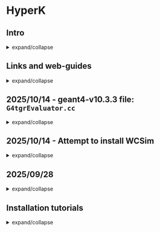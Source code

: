 # HyperK

## Intro

<details>

<summary>expand/collapse</summary>

Last update `2025/10/14`

> To source and activate Geant4: `geant4make`; </br>
> To source and activate WCSim: `wcsim-make`; </br>
> From what I understood ROOT is sourced automatically at every login (as written at the end of the installation guide in [giuliogiamello/Cern-ROOT](https://github.com/giuliogiamello/Cern-ROOT)).

The lines I added in `.bashrc`:

```
# 2025-10-04: alias for python
alias python='python3'

# 2025-10-09: to source ROOT setup automatically at each login 
. ~/root_home/root_install/bin/thisroot.sh

# 2025-10-14: alias for Geant4-v10.3.3
alias geant4make="source /home/jamal/geant4Software/geant4/geant4-v10.3.3-install/share/Geant4-10.3.3/geant4make/geant4make.sh"

# 2025-10-14: alias for WCSim
alias wcsim-make="source /home/jamal/WCSim_home/WCSim_build/mydir/bin/this_wcsim.sh" 
```

</details>

## Links and web-guides 

<details>

<summary>expand/collapse</summary>

### HyperK

- [Hyper-Kamiokande | Hyper-Kamiokande](https://www-sk.icrr.u-tokyo.ac.jp/en/hk/)
- [Collaboration Institutes | Hyper-Kamiokande](https://www-sk.icrr.u-tokyo.ac.jp/en/hk/about/collaboration/)
- [Kamioka Observatory, ICRR, The University of Tokyo](https://www-sk.icrr.u-tokyo.ac.jp/en/)
- [Physics | Hyper-Kamiokande](https://www-sk.icrr.u-tokyo.ac.jp/en/hk/about/research/)
- [[Press Release] Excavation of the Colossal Cavern for Hyper-Kamiokande Completed | Kamioka Observatory, ICRR, The University of Tokyo](https://www-sk.icrr.u-tokyo.ac.jp/en/news/detail/1006)
- [Kamioka Observatory - Wikipedia](https://en.wikipedia.org/wiki/Kamioka_Observatory)
- [The Hyper-Kamiokande Experiment - Francesca Di Lodovico (King's College London) - YouTube](https://www.youtube.com/watch?v=Tk03dBzf56E)
- [Kamioka Observatory (@Kamiokaobs_pr) / X](https://x.com/kamiokaobs_pr)
- [5th Hyper-Kamiokande Project Funding Oversight Panel (HKFOP) (October 23, 2025): Videoconference · Indico](https://indico.cern.ch/event/1528098/videoconference/)

### Geant4

- [Geant4](https://geant4.web.cern.ch/)
- [Geant4-11 Tutorials - YouTube](https://www.youtube.com/playlist?list=PLLybgCU6QCGUYAOwtyI4U8cRL6ig0p3c7)
- [Geant4 Tutorials - YouTube](https://www.youtube.com/playlist?list=PLLybgCU6QCGWgzNYOV0SKen9vqg4KXeVL)
- [Overview | geant4.web.cern.ch](https://geant4-internal.web.cern.ch/)
- [User Documentation | geant4.web.cern.ch](https://geant4-internal.web.cern.ch/support/user_documentation)
- [Geant4 examples: Geant4 Examples](https://geant4-userdoc.web.cern.ch/Doxygen/examples_doc/html/index.html)
- [Advanced Examples - Geant4](https://geant4.web.cern.ch/docs/advanced_examples_doc/index)
- [Search: geant · CDS Videos · CERN](https://videos.cern.ch/search?page=1&size=21&q=geant)
- [Geant4 Beginner Course — Geant4 Beginner Course documentation](https://geant4-beginner-course.readthedocs.io/en/latest/index.html)
- [Geant4 tutorials | home](https://jeffersonlab.github.io/g4home/tutorials/)
- [Overview of Users Documents](https://conferences.fnal.gov/g4tutorial/g4cd/Documentation/Geant4/index.html)
- [jintonic/geant4: Geant4 tutorials](https://github.com/jintonic/geant4?tab=readme-ov-file)

#### Geant4-v11.3.2

- [Geant4-11 Tutorial 2: Installation & Testing - YouTube](https://www.youtube.com/watch?v=4DTumUo3IKw&list=PLLybgCU6QCGUYAOwtyI4U8cRL6ig0p3c7)
- [Geant4 Tutorial 1: Installation and Testing of Geant4 - YouTube](https://www.youtube.com/watch?v=Lxb4WZyKeCE&list=PLLybgCU6QCGWgzNYOV0SKen9vqg4KXeVL&index=1)
- [Download Geant4-11.3.2 - Geant4](https://geant4.web.cern.ch/download/11.3.2.html)

#### Geant4-v10.3.3 (and v10.7)

> Note: `geant4-v10.3.3` is exactly the third patch `geant4.10.03.p03`, those two files are equivalent

- [Download Geant4-10.3.3 - Geant4](https://geant4.web.cern.ch/download/10.3.3.html)
- [Geant4 System/Software Prerequisites — Geant4 Installation Guide 10.7 documentation](https://web.archive.org/web/20210220135535/https://geant4-userdoc.web.cern.ch/UsersGuides/InstallationGuide/html/gettingstarted.html)
- [Building and Installing from Source — Geant4 Installation Guide 10.7 documentation](https://web.archive.org/web/20210222000041/https://geant4-userdoc.web.cern.ch/UsersGuides/InstallationGuide/html/installguide.html#buildandinstall)
- [Software Download Archive | geant4.web.cern.ch](https://geant4-internal.web.cern.ch/support/download_archive?page=5)
- [geant4-data.web.cern.ch/ReleaseNotes/Patch4.10.3-3.txt](https://geant4-data.web.cern.ch/ReleaseNotes/Patch4.10.3-3.txt)
- [Geant4 10.3 Release Notes](https://geant4-data.web.cern.ch/ReleaseNotes/ReleaseNotes4.10.3.html)
- [Installation of G4.10.6.3 fails on ubuntu22.04 - Getting Started - Geant4 Forum](https://geant4-forum.web.cern.ch/t/installation-of-g4-10-6-3-fails-on-ubuntu22-04/11303)
- [Error while installing GEANT4 in ubuntu 22.04.2 LTS - Getting Started - Geant4 Forum](https://geant4-forum.web.cern.ch/t/error-while-installing-geant4-in-ubuntu-22-04-2-lts/10896/7)
- [How to install a patch？ - Getting Started - Geant4 Forum](https://geant4-forum.web.cern.ch/t/how-to-install-a-patch/6650)
- [2444 – Geant4 10.7.2 fails to build from sources with GCC 11.2.1 on Fedora.](https://bugzilla-geant4.kek.jp/show_bug.cgi?id=2444)

### WCSim

- [Home · WCSim/WCSim Wiki](https://github.com/WCSim/WCSim/wiki)
- [The Water Cherenkov Simulator](https://github.com/WCSim)
- [Tutorial: How to set up GitHub (in the context of WCSim) · WCSim/WCSim Wiki](https://github.com/WCSim/WCSim/wiki/Tutorial:-How-to-set-up-GitHub-%28in-the-context-of-WCSim%29)
- [GitHub - WCSim/WCSim: The WCSim GEANT4 application](https://github.com/WCSim/WCSim)
- [WCSim: Welcome to WCSim](https://hep.lancs.ac.uk/~ajf/WCSim/md__r_e_a_d_m_e.html)
- [gondiaz/WCSimFQTuningTools](https://github.com/gondiaz/WCSimFQTuningTools)
- [giuliogiamello/WCSim: The WCSim GEANT4 application](https://github.com/giuliogiamello/WCSim)

### Miscellanea

- [felix-cormier/HK_ML_tutorial: tutorials, scripts, classes and more for the HK ML tutorial](https://github.com/felix-cormier/HK_ML_tutorial)

</details>

## 2025/10/14  - geant4-v10.3.3 file: `G4tgrEvaluator.cc`

<details>

<summary>expand/collapse</summary>

> Note: `geant4-v10.3.3` is exactly the third patch `geant4.10.03.p03`, those two files are equivalent

Yesterday [HyperK#2025/10/14 - Attempt to install WCSim](#20251014----attempt-to-install-wcsim) I found out that, in order to use `WCSim`, I need to install `Geant4-v10.3.3`. So I tried to install it following [HyperK#Geant4 - Installation tutorial](#geant4---installation-tutorial): it was working until the `make -j4` command.
This command was interrupted with the error message (using the option `make VERBOSE=1` to get details about the error):

<details>

<summary>expand/collapse</summary>

```
[ 86%] Building CXX object source/persistency/CMakeFiles/G4persistency.dir/ascii/src/G4tgrEvaluator.cc.o
cd /home/jamal/geant4Software/geant4/geant4-v10.3.3-build/source/persistency && /usr/bin/g++-11 -DG4MULTITHREADED -DG4VERBOSE -DG4_STORE_TRAJECTORY -DG4persistency_EXPORTS -DGEANT4_DEVELOPER_Release -I/home/jamal/geant4Software/geant4/geant4-v10.3.3/source/externals/clhep/include -I/home/jamal/geant4Software/geant4/geant4-v10.3.3/source/geometry/divisions/include -I/home/jamal/geant4Software/geant4/geant4-v10.3.3/source/geometry/management/include -I/home/jamal/geant4Software/geant4/geant4-v10.3.3/source/geometry/solids/Boolean/include -I/home/jamal/geant4Software/geant4/geant4-v10.3.3/source/geometry/solids/CSG/include -I/home/jamal/geant4Software/geant4/geant4-v10.3.3/source/geometry/solids/specific/include -I/home/jamal/geant4Software/geant4/geant4-v10.3.3/source/geometry/volumes/include -I/home/jamal/geant4Software/geant4/geant4-v10.3.3/source/global/HEPGeometry/include -I/home/jamal/geant4Software/geant4/geant4-v10.3.3/source/global/HEPNumerics/include -I/home/jamal/geant4Software/geant4/geant4-v10.3.3/source/global/HEPRandom/include -I/home/jamal/geant4Software/geant4/geant4-v10.3.3/source/global/management/include -I/home/jamal/geant4Software/geant4/geant4-v10.3.3/source/graphics_reps/include -I/home/jamal/geant4Software/geant4/geant4-v10.3.3/source/intercoms/include -I/home/jamal/geant4Software/geant4/geant4-v10.3.3/source/materials/include -I/home/jamal/geant4Software/geant4/geant4-v10.3.3/source/particles/management/include -I/home/jamal/geant4Software/geant4/geant4-v10.3.3/source/persistency/ascii/include -I/home/jamal/geant4Software/geant4/geant4-v10.3.3/source/digits_hits/digits/include -I/home/jamal/geant4Software/geant4/geant4-v10.3.3/source/digits_hits/hits/include -I/home/jamal/geant4Software/geant4/geant4-v10.3.3/source/event/include -I/home/jamal/geant4Software/geant4/geant4-v10.3.3/source/run/include -I/home/jamal/geant4Software/geant4/geant4-v10.3.3/source/track/include -I/home/jamal/geant4Software/geant4/geant4-v10.3.3/source/tracking/include -I/home/jamal/geant4Software/geant4/geant4-v10.3.3/source/persistency/mctruth/include -I/home/jamal/geant4Software/geant4/geant4-v10.3.3-build/source/externals/zlib -I/home/jamal/geant4Software/geant4/geant4-v10.3.3/source/externals/zlib/include -W -Wall -pedantic -Wno-non-virtual-dtor -Wno-long-long -Wwrite-strings -Wpointer-arith -Woverloaded-virtual -Wno-variadic-macros -Wshadow -pipe -DG4USE_STD11 -pthread -ftls-model=initial-exec -O3 -DNDEBUG -fno-trapping-math -ftree-vectorize -fno-math-errno -fPIC -MD -MT source/persistency/CMakeFiles/G4persistency.dir/ascii/src/G4tgrEvaluator.cc.o -MF CMakeFiles/G4persistency.dir/ascii/src/G4tgrEvaluator.cc.o.d -o CMakeFiles/G4persistency.dir/ascii/src/G4tgrEvaluator.cc.o -c /home/jamal/geant4Software/geant4/geant4-v10.3.3/source/persistency/ascii/src/G4tgrEvaluator.cc
/home/jamal/geant4Software/geant4/geant4-v10.3.3/source/persistency/ascii/src/G4tgrEvaluator.cc:80:10: error: ambiguating new declaration of ‘G4double fsqrt(G4double)’
   80 | G4double fsqrt( G4double arg ){  return std::sqrt(arg); }
      |          ^~~~~
In file included from /usr/include/c++/11/cmath:45,
                 from /usr/include/c++/11/complex:44,
                 from /home/jamal/geant4Software/geant4/geant4-v10.3.3/source/global/management/include/G4Types.hh:67,
                 from /home/jamal/geant4Software/geant4/geant4-v10.3.3/source/global/management/include/G4ios.hh:39,
                 from /home/jamal/geant4Software/geant4/geant4-v10.3.3/source/global/management/include/globals.hh:49,
                 from /home/jamal/geant4Software/geant4/geant4-v10.3.3/source/global/management/include/G4ThreeVector.hh:39,
                 from /home/jamal/geant4Software/geant4/geant4-v10.3.3/source/persistency/ascii/include/G4tgrEvaluator.hh:43,
                 from /home/jamal/geant4Software/geant4/geant4-v10.3.3/source/persistency/ascii/src/G4tgrEvaluator.cc:36:
/usr/include/x86_64-linux-gnu/bits/mathcalls-narrow.h:36:20: note: old declaration ‘float fsqrt(double)’
   36 | __MATHCALL_NARROW (__MATHCALL_NAME (sqrt), __MATHCALL_REDIR_NAME2 (sqrt), 1);
      |                    ^~~~~~~~~~~~~~~
/home/jamal/geant4Software/geant4/geant4-v10.3.3/source/persistency/ascii/src/G4tgrEvaluator.cc: In member function ‘void G4tgrEvaluator::AddCommonFunctions()’:
/home/jamal/geant4Software/geant4/geant4-v10.3.3/source/persistency/ascii/src/G4tgrEvaluator.cc:103:14: error: no matching function for call to ‘setFunction(const char [5], float (&)(double) noexcept)’
  103 |   setFunction("sqrt", (*fsqrt));
      |   ~~~~~~~~~~~^~~~~~~~~~~~~~~~~~
In file included from /home/jamal/geant4Software/geant4/geant4-v10.3.3/source/global/management/include/G4Evaluator.hh:40,
                 from /home/jamal/geant4Software/geant4/geant4-v10.3.3/source/persistency/ascii/include/G4tgrEvaluator.hh:44,
                 from /home/jamal/geant4Software/geant4/geant4-v10.3.3/source/persistency/ascii/src/G4tgrEvaluator.cc:36:
/home/jamal/geant4Software/geant4/geant4-v10.3.3/source/externals/clhep/include/CLHEP/Evaluator/Evaluator.h:126:8: note: candidate: ‘void HepTool::Evaluator::setFunction(const char*, double (*)())’ (near match)
  126 |   void setFunction(const char * name, double (*fun)());
      |        ^~~~~~~~~~~
/home/jamal/geant4Software/geant4/geant4-v10.3.3/source/externals/clhep/include/CLHEP/Evaluator/Evaluator.h:126:8: note:   conversion of argument 2 would be ill-formed:
/home/jamal/geant4Software/geant4/geant4-v10.3.3/source/persistency/ascii/src/G4tgrEvaluator.cc:103:24: error: invalid conversion from ‘float (*)(double) noexcept’ to ‘double (*)()’ [-fpermissive]
  103 |   setFunction("sqrt", (*fsqrt));
      |                       ~^~~~~~~
      |                        |
      |                        float (*)(double) noexcept
In file included from /home/jamal/geant4Software/geant4/geant4-v10.3.3/source/global/management/include/G4Evaluator.hh:40,
                 from /home/jamal/geant4Software/geant4/geant4-v10.3.3/source/persistency/ascii/include/G4tgrEvaluator.hh:44,
                 from /home/jamal/geant4Software/geant4/geant4-v10.3.3/source/persistency/ascii/src/G4tgrEvaluator.cc:36:
/home/jamal/geant4Software/geant4/geant4-v10.3.3/source/externals/clhep/include/CLHEP/Evaluator/Evaluator.h:136:8: note: candidate: ‘void HepTool::Evaluator::setFunction(const char*, double (*)(double))’ (near match)
  136 |   void setFunction(const char * name, double (*fun)(double));
      |        ^~~~~~~~~~~
/home/jamal/geant4Software/geant4/geant4-v10.3.3/source/externals/clhep/include/CLHEP/Evaluator/Evaluator.h:136:8: note:   conversion of argument 2 would be ill-formed:
/home/jamal/geant4Software/geant4/geant4-v10.3.3/source/persistency/ascii/src/G4tgrEvaluator.cc:103:24: error: invalid conversion from ‘float (*)(double) noexcept’ to ‘double (*)(double)’ [-fpermissive]
  103 |   setFunction("sqrt", (*fsqrt));
      |                       ~^~~~~~~
      |                        |
      |                        float (*)(double) noexcept
In file included from /home/jamal/geant4Software/geant4/geant4-v10.3.3/source/global/management/include/G4Evaluator.hh:40,
                 from /home/jamal/geant4Software/geant4/geant4-v10.3.3/source/persistency/ascii/include/G4tgrEvaluator.hh:44,
                 from /home/jamal/geant4Software/geant4/geant4-v10.3.3/source/persistency/ascii/src/G4tgrEvaluator.cc:36:
/home/jamal/geant4Software/geant4/geant4-v10.3.3/source/externals/clhep/include/CLHEP/Evaluator/Evaluator.h:146:8: note: candidate: ‘void HepTool::Evaluator::setFunction(const char*, double (*)(double, double))’ (near match)
  146 |   void setFunction(const char * name, double (*fun)(double,double));
      |        ^~~~~~~~~~~
/home/jamal/geant4Software/geant4/geant4-v10.3.3/source/externals/clhep/include/CLHEP/Evaluator/Evaluator.h:146:8: note:   conversion of argument 2 would be ill-formed:
/home/jamal/geant4Software/geant4/geant4-v10.3.3/source/persistency/ascii/src/G4tgrEvaluator.cc:103:24: error: invalid conversion from ‘float (*)(double) noexcept’ to ‘double (*)(double, double)’ [-fpermissive]
  103 |   setFunction("sqrt", (*fsqrt));
      |                       ~^~~~~~~
      |                        |
      |                        float (*)(double) noexcept
In file included from /home/jamal/geant4Software/geant4/geant4-v10.3.3/source/global/management/include/G4Evaluator.hh:40,
                 from /home/jamal/geant4Software/geant4/geant4-v10.3.3/source/persistency/ascii/include/G4tgrEvaluator.hh:44,
                 from /home/jamal/geant4Software/geant4/geant4-v10.3.3/source/persistency/ascii/src/G4tgrEvaluator.cc:36:
/home/jamal/geant4Software/geant4/geant4-v10.3.3/source/externals/clhep/include/CLHEP/Evaluator/Evaluator.h:156:8: note: candidate: ‘void HepTool::Evaluator::setFunction(const char*, double (*)(double, double, double))’ (near match)
  156 |   void setFunction(const char * name, double (*fun)(double,double,double));
      |        ^~~~~~~~~~~
/home/jamal/geant4Software/geant4/geant4-v10.3.3/source/externals/clhep/include/CLHEP/Evaluator/Evaluator.h:156:8: note:   conversion of argument 2 would be ill-formed:
/home/jamal/geant4Software/geant4/geant4-v10.3.3/source/persistency/ascii/src/G4tgrEvaluator.cc:103:24: error: invalid conversion from ‘float (*)(double) noexcept’ to ‘double (*)(double, double, double)’ [-fpermissive]
  103 |   setFunction("sqrt", (*fsqrt));
      |                       ~^~~~~~~
      |                        |
      |                        float (*)(double) noexcept
In file included from /home/jamal/geant4Software/geant4/geant4-v10.3.3/source/global/management/include/G4Evaluator.hh:40,
                 from /home/jamal/geant4Software/geant4/geant4-v10.3.3/source/persistency/ascii/include/G4tgrEvaluator.hh:44,
                 from /home/jamal/geant4Software/geant4/geant4-v10.3.3/source/persistency/ascii/src/G4tgrEvaluator.cc:36:
/home/jamal/geant4Software/geant4/geant4-v10.3.3/source/externals/clhep/include/CLHEP/Evaluator/Evaluator.h:166:8: note: candidate: ‘void HepTool::Evaluator::setFunction(const char*, double (*)(double, double, double, double))’ (near match)
  166 |   void setFunction(const char * name,
      |        ^~~~~~~~~~~
/home/jamal/geant4Software/geant4/geant4-v10.3.3/source/externals/clhep/include/CLHEP/Evaluator/Evaluator.h:166:8: note:   conversion of argument 2 would be ill-formed:
/home/jamal/geant4Software/geant4/geant4-v10.3.3/source/persistency/ascii/src/G4tgrEvaluator.cc:103:24: error: invalid conversion from ‘float (*)(double) noexcept’ to ‘double (*)(double, double, double, double)’ [-fpermissive]
  103 |   setFunction("sqrt", (*fsqrt));
      |                       ~^~~~~~~
      |                        |
      |                        float (*)(double) noexcept
In file included from /home/jamal/geant4Software/geant4/geant4-v10.3.3/source/global/management/include/G4Evaluator.hh:40,
                 from /home/jamal/geant4Software/geant4/geant4-v10.3.3/source/persistency/ascii/include/G4tgrEvaluator.hh:44,
                 from /home/jamal/geant4Software/geant4/geant4-v10.3.3/source/persistency/ascii/src/G4tgrEvaluator.cc:36:
/home/jamal/geant4Software/geant4/geant4-v10.3.3/source/externals/clhep/include/CLHEP/Evaluator/Evaluator.h:177:8: note: candidate: ‘void HepTool::Evaluator::setFunction(const char*, double (*)(double, double, double, double, double))’ (near match)
  177 |   void setFunction(const char * name,
      |        ^~~~~~~~~~~
/home/jamal/geant4Software/geant4/geant4-v10.3.3/source/externals/clhep/include/CLHEP/Evaluator/Evaluator.h:177:8: note:   conversion of argument 2 would be ill-formed:
/home/jamal/geant4Software/geant4/geant4-v10.3.3/source/persistency/ascii/src/G4tgrEvaluator.cc:103:24: error: invalid conversion from ‘float (*)(double) noexcept’ to ‘double (*)(double, double, double, double, double)’ [-fpermissive]
  103 |   setFunction("sqrt", (*fsqrt));
      |                       ~^~~~~~~
      |                        |
      |                        float (*)(double) noexcept
make[2]: *** [source/persistency/CMakeFiles/G4persistency.dir/build.make:398: source/persistency/CMakeFiles/G4persistency.dir/ascii/src/G4tgrEvaluator.cc.o] Error 1
make[2]: Leaving directory '/home/jamal/geant4Software/geant4/geant4-v10.3.3-build'
make[1]: *** [CMakeFiles/Makefile2:3814: source/persistency/CMakeFiles/G4persistency.dir/all] Error 2
make[1]: Leaving directory '/home/jamal/geant4Software/geant4/geant4-v10.3.3-build'
make: *** [Makefile:156: all] Error 2
```

</details>

The problem was because Geant4 was trying to define the function `fsqrt`, but this name was already used by c++ ---> conflict definitions!

The original file `/home/jamal/geant4Software/geant4/geant4-v10.3.3/source/persistency/ascii/src/G4tgrEvaluator.cc` was:

<details>

<summary>expand/collapse</summary>

```
//
// ********************************************************************
// * License and Disclaimer                                           *
// *                                                                  *
// * The  Geant4 software  is  copyright of the Copyright Holders  of *
// * the Geant4 Collaboration.  It is provided  under  the terms  and *
// * conditions of the Geant4 Software License,  included in the file *
// * LICENSE and available at  http://cern.ch/geant4/license .  These *
// * include a list of copyright holders.                             *
// *                                                                  *
// * Neither the authors of this software system, nor their employing *
// * institutes,nor the agencies providing financial support for this *
// * work  make  any representation or  warranty, express or implied, *
// * regarding  this  software system or assume any liability for its *
// * use.  Please see the license in the file  LICENSE  and URL above *
// * for the full disclaimer and the limitation of liability.         *
// *                                                                  *
// * This  code  implementation is the result of  the  scientific and *
// * technical work of the GEANT4 collaboration.                      *
// * By using,  copying,  modifying or  distributing the software (or *
// * any work based  on the software)  you  agree  to acknowledge its *
// * use  in  resulting  scientific  publications,  and indicate your *
// * acceptance of all terms of the Geant4 Software license.          *
// ********************************************************************
//
//
// $Id: G4tgrEvaluator.cc 66363 2012-12-18 09:12:54Z gcosmo $
//
//
// class G4tgrEvaluator

// History:
// - Created.                                 P.Arce, CIEMAT (November 2007)
// -------------------------------------------------------------------------

#include "G4tgrEvaluator.hh"

#include <cmath>

// -------------------------------------------------------------------------
G4tgrEvaluator::G4tgrEvaluator()
{
  AddCommonFunctions();
}


// -------------------------------------------------------------------------
G4tgrEvaluator::~G4tgrEvaluator()
{
}


// -------------------------------------------------------------------------
void G4tgrEvaluator::print_error( G4int estatus ) const
{
  switch (estatus)
  {
    case ERROR_SYNTAX_ERROR:
      G4cerr << "G4tgrEvaluator: syntax error!" << G4endl;
      return;
    default:
      G4Evaluator::print_error();    
    return;
  }
} 
 
G4double fsin( G4double arg ){  return std::sin(arg); }
G4double fcos( G4double arg ){  return std::cos(arg); }
G4double ftan( G4double arg ){  return std::tan(arg); }
G4double fasin( G4double arg ){  return std::asin(arg); }
G4double facos( G4double arg ){  return std::acos(arg); }
G4double fatan( G4double arg ){  return std::atan(arg); }
G4double fatan2( G4double arg1, G4double arg2 ){ return std::atan2(arg1,arg2); }
G4double fsinh( G4double arg ){  return std::sinh(arg); }
G4double fcosh( G4double arg ){  return std::cosh(arg); }
G4double ftanh( G4double arg ){  return std::tanh(arg); }
// G4double fasinh( G4double arg ){  return std::asinh(arg); }
// G4double facosh( G4double arg ){  return std::acosh(arg); }
// G4double fatanh( G4double arg ){  return std::atanh(arg); }
G4double fsqrt( G4double arg ){  return std::sqrt(arg); }
G4double fexp( G4double arg ){  return std::exp(arg); }
G4double flog( G4double arg ){  return std::log(arg); }
G4double flog10( G4double arg ){  return std::log10(arg); }
G4double fpow( G4double arg1, G4double arg2 ){  return std::pow(arg1,arg2); }


//--------------------------------------------------------------------
void G4tgrEvaluator::AddCommonFunctions()
{
  setFunction("sin", (*fsin));
  setFunction("cos", (*fcos));
  setFunction("tan", (*ftan));
  setFunction("asin", (*fasin));
  setFunction("acos", (*facos));
  setFunction("atan", (*fatan));
  setFunction("atan2", (*fatan2));
  setFunction("sinh", (*fsinh));
  setFunction("cosh", (*fcosh));
  setFunction("tanh", (*ftanh));
//  setFunction("asinh", (*fasinh));
//  setFunction("acosh", (*facosh));
//  setFunction("atanh", (*fatanh));
  setFunction("sqrt", (*fsqrt));
  setFunction("exp", (*fexp));
  setFunction("log", (*flog));
  setFunction("log10", (*flog10));
  setFunction("pow", (*fpow));
}
```

</details>

I edited (as suggested at the bottom of [2444 – Geant4 10.7.2 fails to build from sources with GCC 11.2.1 on Fedora.](https://bugzilla-geant4.kek.jp/show_bug.cgi?id=2444)):

- line 80: `G4double fsqrt( G4double arg ){  return std::sqrt(arg); }` --> `G4double fltsqrt( G4double arg ){  return std::sqrt(arg); }`
- line 103: `setFunction("sqrt", (*fsqrt));` --> `setFunction("sqrt", (*fltsqrt));`

the modified version is:

<details>

<summary>expand/collapse</summary>

```
//
// ********************************************************************
// * License and Disclaimer                                           *
// *                                                                  *
// * The  Geant4 software  is  copyright of the Copyright Holders  of *
// * the Geant4 Collaboration.  It is provided  under  the terms  and *
// * conditions of the Geant4 Software License,  included in the file *
// * LICENSE and available at  http://cern.ch/geant4/license .  These *
// * include a list of copyright holders.                             *
// *                                                                  *
// * Neither the authors of this software system, nor their employing *
// * institutes,nor the agencies providing financial support for this *
// * work  make  any representation or  warranty, express or implied, *
// * regarding  this  software system or assume any liability for its *
// * use.  Please see the license in the file  LICENSE  and URL above *
// * for the full disclaimer and the limitation of liability.         *
// *                                                                  *
// * This  code  implementation is the result of  the  scientific and *
// * technical work of the GEANT4 collaboration.                      *
// * By using,  copying,  modifying or  distributing the software (or *
// * any work based  on the software)  you  agree  to acknowledge its *
// * use  in  resulting  scientific  publications,  and indicate your *
// * acceptance of all terms of the Geant4 Software license.          *
// ********************************************************************
//
//
// $Id: G4tgrEvaluator.cc 66363 2012-12-18 09:12:54Z gcosmo $
//
//
// class G4tgrEvaluator

// History:
// - Created.                                 P.Arce, CIEMAT (November 2007)
// -------------------------------------------------------------------------

#include "G4tgrEvaluator.hh"

#include <cmath>

// -------------------------------------------------------------------------
G4tgrEvaluator::G4tgrEvaluator()
{
  AddCommonFunctions();
}


// -------------------------------------------------------------------------
G4tgrEvaluator::~G4tgrEvaluator()
{
}


// -------------------------------------------------------------------------
void G4tgrEvaluator::print_error( G4int estatus ) const
{
  switch (estatus)
  {
    case ERROR_SYNTAX_ERROR:
      G4cerr << "G4tgrEvaluator: syntax error!" << G4endl;
      return;
    default:
      G4Evaluator::print_error();    
    return;
  }
} 
 
G4double fsin( G4double arg ){  return std::sin(arg); }
G4double fcos( G4double arg ){  return std::cos(arg); }
G4double ftan( G4double arg ){  return std::tan(arg); }
G4double fasin( G4double arg ){  return std::asin(arg); }
G4double facos( G4double arg ){  return std::acos(arg); }
G4double fatan( G4double arg ){  return std::atan(arg); }
G4double fatan2( G4double arg1, G4double arg2 ){ return std::atan2(arg1,arg2); }
G4double fsinh( G4double arg ){  return std::sinh(arg); }
G4double fcosh( G4double arg ){  return std::cosh(arg); }
G4double ftanh( G4double arg ){  return std::tanh(arg); }
// G4double fasinh( G4double arg ){  return std::asinh(arg); }
// G4double facosh( G4double arg ){  return std::acosh(arg); }
// G4double fatanh( G4double arg ){  return std::atanh(arg); }
G4double fltsqrt( G4double arg ){  return std::sqrt(arg); }
G4double fexp( G4double arg ){  return std::exp(arg); }
G4double flog( G4double arg ){  return std::log(arg); }
G4double flog10( G4double arg ){  return std::log10(arg); }
G4double fpow( G4double arg1, G4double arg2 ){  return std::pow(arg1,arg2); }


//--------------------------------------------------------------------
void G4tgrEvaluator::AddCommonFunctions()
{
  setFunction("sin", (*fsin));
  setFunction("cos", (*fcos));
  setFunction("tan", (*ftan));
  setFunction("asin", (*fasin));
  setFunction("acos", (*facos));
  setFunction("atan", (*fatan));
  setFunction("atan2", (*fatan2));
  setFunction("sinh", (*fsinh));
  setFunction("cosh", (*fcosh));
  setFunction("tanh", (*ftanh));
//  setFunction("asinh", (*fasinh));
//  setFunction("acosh", (*facosh));
//  setFunction("atanh", (*fatanh));
  setFunction("sqrt", (*fltsqrt));
  setFunction("exp", (*fexp));
  setFunction("log", (*flog));
  setFunction("log10", (*flog10));
  setFunction("pow", (*fpow));
}

```

</details>

</details>

## 2025/10/14  - Attempt to install WCSim

<details>

<summary>expand/collapse</summary>

(The first attempt was on `2025/10/07`)

**ACHTUNG!**
1. You should use `Geant4-v10.3.3` and not `Geant4-v11.3.2` (or the last supported version by `WCSim`)
2. This section is not my guide on how to install `WCSim`, the guide is [HyperK#WCSim - Installation tutorial](#wcsim---installation-tutorial)

---

On `2025/10/07` I was following [HyperK#WCSim - Installation tutorial](#wcsim---installation-tutorial) and, when running `make -j4 install`, this reported the error:

```
In file included from /home/jamal/WCSim_home/WCSim/src/GdNeutronHPCapture.cc:14:
/home/jamal/WCSim_home/WCSim/include/GdNeutronHPCapture.hh:20:10: fatal error: G4NeutronHPChannel.hh: No such file or directory
   20 | #include "G4NeutronHPChannel.hh"
      |          ^~~~~~~~~~~~~~~~~~~~~~~
compilation terminated.
make[2]: *** [src/CMakeFiles/WCSimCore.dir/build.make:132: src/CMakeFiles/WCSimCore.dir/GdNeutronHPCapture.cc.o] Error 1
make[2]: *** Waiting for unfinished jobs....
make[1]: *** [CMakeFiles/Makefile2:130: src/CMakeFiles/WCSimCore.dir/all] Error 2
make: *** [Makefile:136: all] Error 2
```

So, I realized that `G4NeutronHPChannel.hh`is defined in Geant4.10, but not in Geant4.11 !!! (See: [Geant4.10: G4NeutronHPChannel Class Reference](https://apc.u-paris.fr/~franco/g4doxy4.10/html/class_g4_neutron_h_p_channel.html) and [Geant4-11: source/processes/hadronic/models/particle_hp/include/G4NeutronHPChannel.hh File Reference](https://apc.u-paris.fr/~franco/g4doxy4.11/html/G4NeutronHPChannel_8hh.html)). In Geant4.11 it was included in `G4NeutronHPChannel = G4ParticleHPChannel`, so with a different name.
I realized that this was only one of the many mismatching names in the compilation procedure, then I discovered that:

> in [giuliogiamello/WCSim: The WCSim GEANT4 application](https://github.com/giuliogiamello/WCSim?tab=readme-ov-file#dependencies) in explicitly says:

```
Geant
If using a newer version of Geant, it is your responsiblity to assess whether Geant physics changes are significant, relative to the officially supported 4.10.3.3
```

So I should have used `Geant4-v10.3.3` and not `Geant4-v11.3.2` !!!

Today (`2025/10/14`), I installed `Geant4-v10.3.3` and repeated the same procedure from [[HyperK#WCSim - Installation tutorial]] and the command `make -j4 install` worked correctly.

</details>

## 2025/09/28

<details>

<summary>expand/collapse</summary>

- [Black Screen when running Example1 - Getting Started - Geant4 Forum](https://geant4-forum.web.cern.ch/t/black-screen-when-running-example1/14106/2)
- [Geant4 OGL visualiztion in Ubuntu 23.04 - Recording, Visualizing and Persisting Data - Geant4 Forum](https://geant4-forum.web.cern.ch/t/geant4-ogl-visualiztion-in-ubuntu-23-04/11025/4)
- [Wayland does not support QWindow::requestActivate() · Issue #288 · githubuser0xFFFF/Qt-Advanced-Docking-System](https://github.com/githubuser0xFFFF/Qt-Advanced-Docking-System/issues/288#issuecomment-752790439)

```
XDG_SESSION_TYPE=x11 ./NAME_EXECUTABLE
```

</details>

## Installation tutorials

<details>

<summary>expand/collapse</summary>

### Geant4 - Installation tutorial

<details>

<summary>expand/collapse</summary>

**ACHTUNG!**
- If you are planning to use `WCSim`, you should use `Geant4-v10.3.3` and not `Geant4-v11.3.2` (or the last supported version by `WCSim`)
- I wrote this tutorial for `Geant4-v11.3.2`, **so remember to change it every time with specific version you are compiling/installing!** 
- [Geant4 System/Software Prerequisites — Geant4 Installation Guide 10.7 documentation](https://web.archive.org/web/20210220135535/https://geant4-userdoc.web.cern.ch/UsersGuides/InstallationGuide/html/gettingstarted.html)
- [Building and Installing from Source — Geant4 Installation Guide 10.7 documentation](https://web.archive.org/web/20210222000041/https://geant4-userdoc.web.cern.ch/UsersGuides/InstallationGuide/html/installguide.html#buildandinstall)

> Note: `geant4-v10.3.3` is exactly the third patch `geant4.10.03.p03`, those two files are equivalent

---

- [Geant4-11 Tutorial 2: Installation & Testing - YouTube](https://www.youtube.com/watch?v=4DTumUo3IKw&list=PLLybgCU6QCGUYAOwtyI4U8cRL6ig0p3c7)
- [Geant4 Tutorial 1: Installation and Testing of Geant4 - YouTube](https://www.youtube.com/watch?v=Lxb4WZyKeCE&list=PLLybgCU6QCGWgzNYOV0SKen9vqg4KXeVL&index=1)

- Open a terminal (suggested in Visual Studio code) and check your system info:

```
lsb_release -a
```

The output is:

```
No LSB modules are available.
Distributor ID: Ubuntu
Description:    Ubuntu 24.04.3 LTS
Release:        24.04
Codename:       noble
```

- Choose a path and create a folder, I did:

```
mkdir geant4Software
```

in `/home/jamal/geant4Software` and move into the new directory `cd geant4Software`.

- Create (inside `geant4Software`) the another folder, I did:

```
mkdir geant4
```

in `/home/jamal/geant4Software/geant4` and move into the new directory `cd geant4`.
This folder (`geant4`) is the one in which you are going to install Geant4, while the `geant4Software` is to install all the other software later and keep them separates.

- Now, go into [Geant4](https://geant4.web.cern.ch/) and download [Download Geant4-11.3.2 - Geant4](https://geant4.web.cern.ch/download/11.3.2.html) (if you want the newest version, at the moment) or [Download Geant4-10.3.3 - Geant4]() (**if you are planning to use** `WCSim`): you need to copy the link of the `Download tar.gz`

(For the next step you need `wget`, if you don't have it: `sudo apt install wget`)

- In a terminal, from inside `/home/jamal/geant4Software/geant4`, use `wget` and then paste the link you copied before, then press enter, it should download the file without any errors

- `Geant4-v11.3.2:`

```
wget https://gitlab.cern.ch/geant4/geant4/-/archive/v11.3.2/geant4-v11.3.2.tar.gz
```

- or `Geant4-v10.3.3`:

```
wget https://gitlab.cern.ch/geant4/geant4/-/archive/v10.3.3/geant4-v10.3.3.tar.gz
```

`ls` output: 
(from now on, I wont write double commands/outputs, **so remember to change it every time with specific version you are compiling/installing!**)

```
jamal@giulio-pc:~/geant4Software/geant4$ ls
geant4-v11.3.2.tar.gz
```

- Install the package with

```
tar xzfv geant4-v11.3.2.tar.gz
```

`ls` output:

```
jamal@giulio-pc:~/geant4Software/geant4$ ls
geant4-v11.3.2  geant4-v11.3.2.tar.gz
```

enter the new folder with `cd geant4-v11.3.2` and again with `ls` output:

```
jamal@giulio-pc:~/geant4Software/geant4/geant4-v11.3.2$ ls
CHANGELOG     cmake           config            environments  LICENSE    README.rst    source
CITATION.cff  CMakeLists.txt  CONTRIBUTING.rst  examples      packaging  ReleaseNotes
```

- Go one folder back with `cd ..` and create a new folder

```
mkdir geant4-v11.3.2-build
```

and access it `cd geant4-v11.3.2-build`.

- Install dependencies with:

```
sudo apt install -y g++ cmake cmake-curses-gui gcc g++ binutils libx11-dev libxpm-dev libxft-dev libxext-dev libexpat1-dev libglew-dev libxmu-dev libjpeg-dev libpng-dev libtiff-dev libgif-dev libxml2-dev libssl-dev libfftw3-dev libqt5core5t64 qt5-qmake qtbase5-dev libqt5opengl5-dev libqt5x11extras5-dev qttools5-dev qttools5-dev-tools libxi-dev libmotif-dev
```

(For the next step you need `cmake`, if you don't have it: `sudo apt install cmake`.
Not needed, but if you want to have a `cmake gui`: `sudo apt install cmake-curses-gui`)

The following steps are for the `cmake gui`

- Open and run the `cmake gui` (form inside `/home/jamal/geant4Software/geant4/geant4-v11.3.2-build`) with:

```
ccmake ../geant4-v11.3.2
```

and, once the gui has been opened, press `c` to start the configuration.
Then press `e` to exit the configuration.
Now activate the following build type moving with arrows and pressing `enter`:

- set the folder in which you want to install Geant4 changing `CMAKE_INSTALL_PREFIX`, pressing `enter` and writing the path to a new folder: `/home/jamal/geant4Software/geant4/geant4-v11.3.2-install`, then press `enter` to confirm
- `GEANT4_BUILD_MULTITHREADED` ---> `ON`
- `GEANT4_INSTALL_DATA` ---> `ON`
- `GEANT4_USE_OPENGL_X11` ---> `ON`
- `GEANT4_USE_QT` ---> `ON`
- `GEANT4_USE_RAYTRACER_X11` ---> `ON`

the final set up looks like this:

```
                                                     Page 1 of 1
 CMAKE_BUILD_TYPE                 Release
 CMAKE_INSTALL_PREFIX             /home/jamal/geant4Software/geant4/geant4-v11.3.2-install
 GEANT4_BUILD_MULTITHREADED       ON
 GEANT4_INSTALL_DATA              ON
 GEANT4_INSTALL_DATADIR
 GEANT4_USE_G3TOG4                OFF
 GEANT4_USE_GDML                  OFF
 GEANT4_USE_INVENTOR              OFF
 GEANT4_USE_INVENTOR_QT           OFF
 GEANT4_USE_OPENGL_X11            ON
 GEANT4_USE_QT                    ON
 GEANT4_USE_RAYTRACER_X11         ON
 GEANT4_USE_SYSTEM_CLHEP          OFF
 GEANT4_USE_SYSTEM_EXPAT          ON
 GEANT4_USE_SYSTEM_ZLIB           OFF
 GEANT4_USE_VTK                   OFF
 GEANT4_USE_XM                    OFF
```

Then press `c` to configure. (If you get an error, probably it's because there is some package missing that you should install).

Repeat to be sure, so press `c`, then `e` to exit and finally press `g` to generate.
Now the `geant4-v11.3.2-build` contains:

```
jamal@giulio-pc:~/geant4Software/geant4/geant4-v11.3.2-build$ ls
BuildProducts             CPackSourceConfig.cmake    G4ModuleInterfaceMap.csv    geant4make.sh                  README.txt
CMakeCache.txt            cxx_filesystem             G4MotifShim.cmake           geant4_module_check.py         source
CMakeCPackOptions.cmake   data                       G4X11Shim.cmake             Geant4PackageCache.cmake       _source_extras
CMakeFiles                Externals                  geant4-config               geant4_validate_sources.cmake  source_package_extras.cmake
cmake_install.cmake       G4EXPATShim.cmake          Geant4Config.cmake          InstallTreeFiles               UseGeant4.cmake
cmake_uninstall.cmake     G4FreetypeShim.cmake       Geant4ConfigVersion.cmake   LICENSE.txt
cmake_uninstall.cmake.in  G4HDF5Shim.cmake           Geant4LibraryDepends.cmake  Makefile
CPackConfig.cmake         G4ModuleAdjacencyList.txt  geant4make.csh              Modules
```

**!!! ACHTUNG !!! ACHTUNG !!! ACHTUNG !!! ACHTUNG !!!** </br>
If you are about to compile `geant4-v10.3.3` for `WCSim`, you need to edit the file `/home/jamal/geant4Software/geant4/geant4-v10.3.3/source/persistency/ascii/src/G4tgrEvaluator.cc` as explained in [HyperK#2025/10/14 - geant4-v10.3.3 file `G4tgrEvaluator.cc`](#20251014----geant4-v1033-file-g4tgrevaluatorcc)

- make the `Makefile` (form inside `/home/jamal/geant4Software/geant4/geant4-v11.3.2-build`) with:

```
make -j4
```

the option `-j4` specifies the number of cores you want to use), this will take some time (avoid pc suspension), note for myself: you can use also `-j8` to speed up a little.

Then write 

```
make install
```

Go one folder back with `cd ..`, in `/home/jamal/geant4Software/geant4` and go in the newly created install folder: `cd geant4-v11.3.2-install`

`ls` output:

```
jamal@giulio-pc:~/geant4Software/geant4/geant4-v11.3.2-install$ ls
bin  include  lib  share
```

move into `cd share/Geant4/geant4make` (`cd share/Geant4-10.3.3/geant4make` if installing `geant4-v10.3.3`) and source the `geant4make.sh` file with:

```
. geant4make.sh
```

this is how to source it manually, to avoid repeating that every time edit `.bashrc`

```
vim /home/jamal/.bashrc 
```

and add the following line in the file:

- `Geant4-v11.3.2:`

```
alias geant4make="source /home/jamal/geant4Software/geant4/geant4-v11.3.2-install/share/Geant4/geant4make/geant4make.sh"
```

- or `Geant4-v10.3.3`:

```
alias geant4make="source /home/jamal/geant4Software/geant4/geant4-v10.3.3-install/share/Geant4-10.3.3/geant4make/geant4make.sh"
```

exit and save vim with `:wq`.

- Close the terminal and open a new one
- Test the alias typing:

```
geant4make
```

there should be no error and the output looks like:

```
jamal@giulio-pc:~$ geant4make 
jamal@giulio-pc:~$ 
```

- Test the installation

move to the `/home/jamal/geant4Software/geant4/geant4-v11.3.2-install/share/Geant4/examples/basic/B1` (`/home/jamal/geant4Software/geant4/geant4-v10.3.3-install/share/Geant4-10.3.3/examples/basic/B1/B1` if installing `geant4-v10.3.3`) folder and create the `mkdir build` folder and move into it `cd build` and write:

```
cmake ..
```

- Now a `Makefile` has been created, so,in order to start the compilation, write:

```
make
```

- A new executable `exampleB1` has been created, run it

```
./exampleB1
```

If Geant4 starts, but the visualization is bugged (not working properly) try:

```
XDG_SESSION_TYPE=x11 ./exampleB1
```

as explained in [HyperK#2025/09/28](#20250928)

Done!

</details>

### WCSim - Installation tutorial

<details>

<summary>expand/collapse</summary>

**ACHTUNG!**

- You should use `Geant4-v10.3.3` and not `Geant4-v11.3.2` (or the last supported version by `WCSim`)

---

I already have installed Geant4, now I wanna try to install WCSim (that depends on ROOT and Geant4).
I'm following this guide: [Tutorial: How to set up GitHub (in the context of WCSim) · WCSim/WCSim Wiki](https://github.com/WCSim/WCSim/wiki/Tutorial:-How-to-set-up-GitHub-%28in-the-context-of-WCSim%29) and, mostly, [WCSim: Welcome to WCSim](https://hep.lancs.ac.uk/~ajf/WCSim/md__r_e_a_d_m_e.html) and also the instructions in [giuliogiamello/WCSim: The WCSim GEANT4 application](https://github.com/giuliogiamello/WCSim).
I have skipped the `Setting up GitHub and Git` paragraph going directly to `Fork a copy of the WCSim code`.

- create the fork `giuliogiamello/WCSim`: [giuliogiamello/WCSim: The WCSim GEANT4 application](https://github.com/giuliogiamello/WCSim)
- create the folder `WCSim_home`
- move into `WCSim_home` and inside that create `WCSim` and `WCSim_build`
- `git clone` (from inside `/home/jamal`) the forked folder it in my `WCSim_home/WCSim` with:

```
git clone https://github.com/giuliogiamello/WCSim.git WCSim_home/WCSim
```

(Note: you have to specify the folder in which you want to clone it or move directly into that folder before cloning)

- create the folder `mydir` in `WCSim_home/WCSim_build/mydir` and move into it
- "activate" Geant4 with `geant4make`

Compile from inside `WCSim_home/WCSim_build/mydir` with:

```
cmake ../../WCSim
```

```
make clean
```

```
make -j4 install
```

the option `-j4` specifies the number of cores you want to use), this will take some time (avoid pc suspension), note for myself: you can use also `-j8` to speed up a little.

Move into `cd /home/jamal/WCSim_home/WCSim_build/mydir/bin` and source the `this_wcsim.sh` file with:

```
. this_wcsim.sh
```

this is how to source it manually, to avoid repeating that every time edit `.bashrc`

```
vim /home/jamal/.bashrc
```

and add the following line in the file:

```
alias wcsim-make="source /home/jamal/WCSim_home/WCSim_build/mydir/bin/this_wcsim.sh"
```

exit and save vim with `:wq`.

- Close the terminal and open a new one
- Test the alias typing:

```
wcsim-make
```

there should be no error and the output looks like:

```
jamal@giulio-pc:~$ wcsim-make 
jamal@giulio-pc:~$ 
```

- Test the installation: try running the test macro `WCSim.mac`
- Source WCSim with `wcsim-make`
- Source Geant4 with `geant4make` (don't forget!)
- Then move to the build directory `cd /home/jamal/WCSim_home/WCSim_build/mydir` and inside that run:

```
WCSim WCSim.mac macros/tuning_parameters.mac
```

Done!

</details>

</details>
